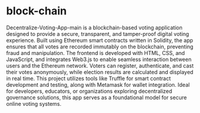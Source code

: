 # block-chain
Decentralize-Voting-App-main is a blockchain-based voting application designed to provide a secure, transparent, and tamper-proof digital voting experience. Built using Ethereum smart contracts written in Solidity, the app ensures that all votes are recorded immutably on the blockchain, preventing fraud and manipulation. The frontend is developed with HTML, CSS, and JavaScript, and integrates Web3.js to enable seamless interaction between users and the Ethereum network. Voters can register, authenticate, and cast their votes anonymously, while election results are calculated and displayed in real time. This project utilizes tools like Truffle for smart contract development and testing, along with Metamask for wallet integration. Ideal for developers, educators, or organizations exploring decentralized governance solutions, this app serves as a foundational model for secure online voting systems.
